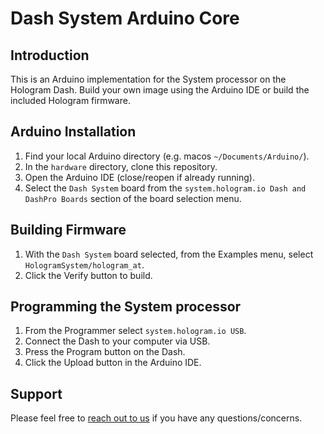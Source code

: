 # Dash System Arduino Core

## Introduction
This is an Arduino implementation for the System processor on the Hologram Dash.
Build your own image using the Arduino IDE or build the included Hologram
firmware. 

## Arduino Installation

1. Find your local Arduino directory (e.g. macos `~/Documents/Arduino/`).
2. In the `hardware` directory, clone this repository.
3. Open the Arduino IDE (close/reopen if already running).
4. Select the `Dash System` board from the `system.hologram.io Dash and DashPro Boards` section of the board selection menu.

## Building Firmware

1. With the `Dash System` board selected, from the Examples menu, select `HologramSystem/hologram_at`.
2. Click the Verify button to build.

## Programming the System processor

1. From the Programmer select `system.hologram.io USB`.
2. Connect the Dash to your computer via USB.
3. Press the Program button on the Dash.
4. Click the Upload button in the Arduino IDE.

## Support
Please feel free to [reach out to us](mailto:support@hologram.io) if you have any questions/concerns.
